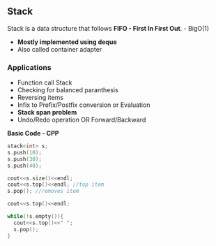 ## Stack

Stack is a data structure that follows **FIFO - First In First Out**. - BigO(1)
- **Mostly implemented using deque**
- Also called container adapter

### Applications
- Function call Stack
- Checking for balanced paranthesis
- Reversing items
- Infix to Prefix/Postfix conversion or Evaluation
- **Stack span problem**
- Undo/Redo operation OR Forward/Backward

**Basic Code - CPP**
```cpp
stack<int> s;
s.push(10);
s.push(30);
s.push(40);

cout<<s.size()<<endl;
cout<<s.top()<<endl; //top item
s.pop(); //removes item

cout<<s.top()<<endl;

while(!s.empty()){
  cout<<s.top()<<" ";
  s.pop();
}

```
